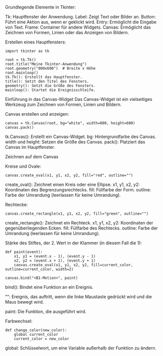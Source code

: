 Grundlegende Elemente in Tkinter:

Tk: Hauptfenster der Anwendung.
Label: Zeigt Text oder Bilder an.
Button: Führt eine Aktion aus, wenn er geklickt wird.
Entry: Ermöglicht die Eingabe von Text.
Frame: Container für andere Widgets.
Canvas: Ermöglicht das Zeichnen von Formen, Linien oder das Anzeigen von Bildern.

Erstellen eines Hauptfensters:


    import tkinter as tk

    root = tk.Tk()
    root.title("Meine Tkinter-Anwendung")
    root.geometry("800x600")  # Breite x Höhe
    root.mainloop()
    tk.Tk(): Erstellt das Hauptfenster.
    title(): Setzt den Titel des Fensters.
    geometry(): Setzt die Größe des Fensters.
    mainloop(): Startet die Ereignisschleife.


Einführung in das Canvas-Widget
Das Canvas-Widget ist ein vielseitiges Werkzeug zum Zeichnen von Formen, Linien und Bildern.

Canvas erstellen und anzeigen:

    canvas = tk.Canvas(root, bg="white", width=800, height=600)
    canvas.pack()


tk.Canvas(): Erstellt ein Canvas-Widget.
bg: Hintergrundfarbe des Canvas.
width und height: Setzen die Größe des Canvas.
pack(): Platziert das Canvas im Hauptfenster.


Zeichnen auf dem Canvas

Kreise und Ovale:

    canvas.create_oval(x1, y1, x2, y2, fill="red", outline="")

create_oval(): Zeichnet einen Kreis oder eine Ellipse.
x1, y1, x2, y2: Koordinaten des Begrenzungsrechtecks.
fill: Füllfarbe der Form.
outline: Farbe der Umrandung (leerlassen für keine Umrandung).


Rechtecke:

    canvas.create_rectangle(x1, y1, x2, y2, fill="green", outline="")

create_rectangle(): Zeichnet ein Rechteck.
x1, y1, x2, y2: Koordinaten der gegenüberliegenden Ecken.
fill: Füllfarbe des Rechtecks.
outline: Farbe der Umrandung (leerlassen für keine Umrandung).

Stärke des Stiftes, der 2. Wert in der Klammer (in diesem Fall die 1):

    def paint(event):
        x1, y1 = (event.x - 1), (event.y - 1)
        x2, y2 = (event.x + 1), (event.y + 1)
        canvas.create_oval(x1, y1, x2, y2, fill=current_color, outline=current_color, width=2)

    canvas.bind("<B1-Motion>", paint)


bind(): Bindet eine Funktion an ein Ereignis.

"<B1-Motion>": Ereignis, das auftritt, wenn die linke Maustaste gedrückt wird und die Maus bewegt wird.

paint: Die Funktion, die ausgeführt wird.

Farbwechsel:

    def change_color(new_color):
        global current_color
        current_color = new_color


global: Schlüsselwort, um eine Variable außerhalb der Funktion zu ändern.





